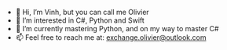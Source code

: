 - 👋 Hi, I’m Vinh, but you can call me Olivier
- 👀 I’m interested in C#, Python and Swift
- 🌱 I’m currently mastering Python, and on my way to master C#
- 📫 Feel free to reach me at: exchange.olivier@outlook.com

<!---
Olibvier/Olibvier is a ✨ special ✨ repository because its `README.md` (this file) appears on your GitHub profile.
You can click the Preview link to take a look at your changes.
--->
